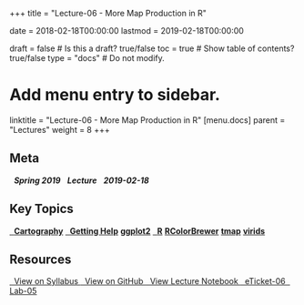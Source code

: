 +++
title = "Lecture-06 - More Map Production in R"

date = 2018-02-18T00:00:00
lastmod = 2019-02-18T00:00:00

draft = false  # Is this a draft? true/false
toc = true  # Show table of contents? true/false
type = "docs"  # Do not modify.

# Add menu entry to sidebar.
linktitle = "Lecture-06 - More Map Production in R"
[menu.docs]
  parent = "Lectures"
  weight = 8
+++

## Meta
<i class="meta-badge semester-sp19"><i class="far fa-calendar-alt fa-lg"></i>&nbsp; **Spring 2019** </i> 
<i class="meta-badge progress-lecture"><i class="fas fa-tasks fa-lg"></i>&nbsp; **Lecture** </i> 
<i class="meta-badge progress-update"><i class="far fa-clock fa-lg"></i>&nbsp; **2019-02-18** </i>

## Key Topics
<a class="meta-badge keyword" href="/docs/topic-index/#a-d"><i class="fas fa-tags fa-lg"></i>&nbsp; **Cartography**</a> 
<a class="meta-badge keyword" href="/docs/topic-index/#e-h"><i class="fas fa-tags fa-lg"></i>&nbsp; **Getting Help**</a> 
<a class="meta-badge package" href="/docs/topic-index/#e-h"><i class="fas fa-archive fa-lg"></i> **ggplot2**</a> 
<a class="meta-badge tool" href="/docs/topic-index/#q-t"><i class="fas fa-wrench fa-lg"></i>&nbsp; **R**</a>
<a class="meta-badge package" href="/docs/topic-index/#q-t"><i class="fas fa-archive fa-lg"></i> **RColorBrewer**</a>
<a class="meta-badge package" href="/docs/topic-index/#q-t"><i class="fas fa-archive fa-lg"></i> **tmap**</a>
<a class="meta-badge package" href="/docs/topic-index/#u-z"><i class="fas fa-archive fa-lg"></i> **virids**</a>

## Resources
<a class="btn btn-outline-primary resource" href="https://slu-soc5650.github.io/syllabus/lecture-06-communicating-with-maps.html" target="_blank"><i class="fas fa-book fa-lg"></i>&nbsp; View on Syllabus </a> 
<a class="btn btn-outline-primary resource" href="https://github.com/slu-soc5650/lecture-06" target="_blank"><i class="fab fa-github fa-lg"></i>&nbsp; View on GitHub </a> 
<a class="btn btn-outline-primary resource" href="http://slu-soc5650.github.io/lecture-06/index.nb.html" target="_blank"><i class="fab fa-markdown fa-lg"></i>&nbsp; View Lecture Notebook </a>
<a class="btn btn-outline-primary resource" href="https://goo.gl/forms/80QroqPJuRbpbBVp2" target="_blank"><i class="fab fa-google fa-lg"></i>&nbsp; eTicket-06 </a>
<a class="btn btn-outline-primary resource" href="https://github.com/slu-soc5650/lecture-06/blob/master/assignments/lab-05.pdf" target="_blank"><i class="fas fa-file-pdf fa-lg"></i>&nbsp; Lab-05 </a>
